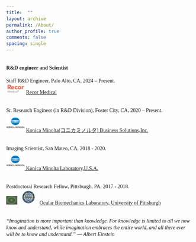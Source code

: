 ```yaml
---
title:  ""
layout: archive
permalink: /About/
author_profile: true
comments: false
spacing: single
---
```


**<br/><span style="font-family:Times New Roman; font-size:1 em;"> R&D engineer and Scientist </span><br/>**
<br/><span style="font-family:Times New Roman; font-size:0.8 em;"> Staff R&D Engineer, Palo Alto, CA, 2024 – Present.  
[<img src="https://raw.githubusercontent.com/jzw0025/jzw0025.github.io/main/_imgs/recor_logo.png" width="50">](https://scholar.google.com/citations?user=7sJEXqMAAAAJ&hl=en)
[Recor Medical](https://www.recormedical.com/)</span><br/>

<br/><span style="font-family:Times New Roman; font-size:0.8 em;"> Sr. Research Engineer (in R&D Division), Foster City, CA, 2020 – Present.  
[<img src="https://raw.githubusercontent.com/jzw0025/jzw0025.github.io/main/_imgs/KM_logo.png" width="50">](https://scholar.google.com/citations?user=7sJEXqMAAAAJ&hl=en)
[Konica Minolta(コニカミノルタ) Business Solutions,Inc.](https://kmbs.konicaminolta.us/)</span><br/>

<br/><span style="font-family:Times New Roman; font-size:0.8 em;"> Imaging Scientist, San Mateo, CA, 2018 - 2020. <br/> 
[<img src="https://raw.githubusercontent.com/jzw0025/jzw0025.github.io/main/_imgs/KM_logo.png" width="50">](https://scholar.google.com/citations?user=7sJEXqMAAAAJ&hl=en)[ Konica Minolta Laboratory,U.S.A.](https://research.konicaminolta.com/)</span><br/>

<br/><span style="font-family:Times New Roman; font-size:0.8 em;"> Postdoctoral Research Fellow, Pittsburgh, PA, 2017 - 2018.  
[<img src="https://raw.githubusercontent.com/jzw0025/jzw0025.github.io/main/_imgs/OBL_logo.png" width="30">](https://scholar.google.com/citations?user=7sJEXqMAAAAJ&hl=en)[<img src="https://raw.githubusercontent.com/jzw0025/jzw0025.github.io/main/_imgs/Pitt_logo.png" width="60">](https://scholar.google.com/citations?user=7sJEXqMAAAAJ&hl=en)[Ocular Biomechanics Laboratory, University of Pittsburgh](http://www.ocularbiomechanics.com/index.html) </span><br/>

<br/><span style="font-family:Times New Roman; font-size:1 em; font-style: italic">“Imagination is more important than knowledge. For knowledge is limited to all we now know and understand, while imagination embraces the entire world, and all there ever will be to know and understand.”            ― Albert Einstein </span><br/>



